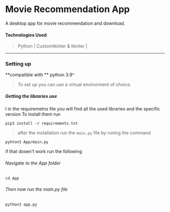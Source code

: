 # Movie Recommendation App
A desktop app for movie recommendation and download.


#### Technologies Used
> Python | Customtkinter & tkinter |


---


### Setting up
 **compatible with ** python 3.9^
 
> To set up you can use a virtual environment of choice.

##### Getting the libraries use
I in the requiremetns file you will find all the used libraries and the specific version
To install them run

```
pip3 install -r requirements.txt
```
> after the installation run the ```main.py``` file  by runing the command

```
pyhton3 App/main.py
```
if that dosen't work run the following

###### Navigate to the App folder
```
cd App
```

###### Then now run the main.py file
```
python3 app.py
```


